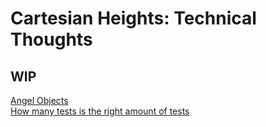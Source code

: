 # Cartesian Heights: Technical Thoughts

## WIP

[Angel Objects](angel_objects.md)  
[How many tests is the right amount of tests](right_tests.md)  

